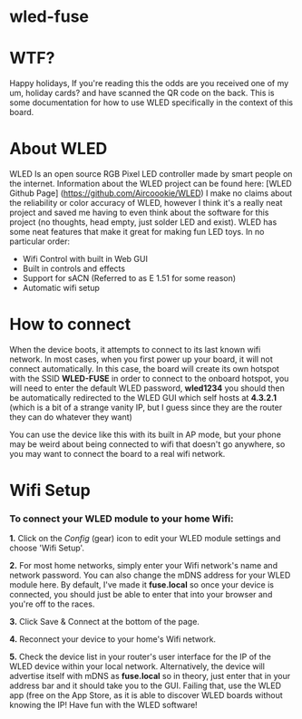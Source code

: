 # wled-fuse
# WTF?
Happy holidays, If you're reading this the odds are you received one of my um, holiday cards? and have scanned the QR code on the back. This is some documentation for how to use WLED specifically in the context of this board.
# About WLED
WLED Is an open source RGB Pixel LED controller made by smart people on the internet. Information about the WLED project can be found here: [WLED Github Page]  (https://github.com/Aircoookie/WLED)
I make no claims about the reliability or color accuracy of WLED, however I think it's a really neat project and saved me having to even think about the software for this project (no thoughts, head empty, just solder LED and exist). WLED has some neat features that make it great for making fun LED toys. In no particular order:

 - Wifi Control with built in Web GUI
 - Built in controls and effects
 - Support for sACN (Referred to as E 1.51 for some reason)
 - Automatic wifi setup 

# How to connect
When the device boots, it attempts to connect to its last known wifi network. In most cases, when you first power up your board, it will not connect automatically. In this case, the board will create its own hotspot with the SSID **WLED-FUSE** in order to connect to the onboard hotspot, you will need to enter the default WLED password, **wled1234** you should then be automatically redirected to the WLED GUI which self hosts at **4.3.2.1** (which is a bit of a strange vanity IP, but I guess since they are the router they can do whatever they want) 

You can use the device like this with its built in AP mode, but your phone may be weird about being connected to wifi that doesn't go anywhere, so you may want to connect the board to a real wifi network. 

# Wifi Setup

### To connect your WLED module to your home Wifi:

**1.**  Click on the  _Config_  (gear) icon to edit your WLED module settings and choose 'Wifi Setup'.

**2.**  For most home networks, simply enter your Wifi network's name and network password. You can also change the mDNS address for your WLED module here. By default, I've made it **fuse.local** so once your device is connected, you should just be able to enter that into your browser and you're off to the races. 

**3.**  Click Save & Connect at the bottom of the page.

**4.**  Reconnect your device to your home's Wifi network.

**5.**  Check the device list in your router's user interface for the IP of the WLED device within your local network. Alternatively, the device will advertise itself with mDNS as **fuse.local** so in theory, just enter that in your address bar and it should take you to the GUI. Failing that, use the WLED app (free on the App Store, as it is able to discover WLED boards without knowing the IP! Have fun with the WLED software!
